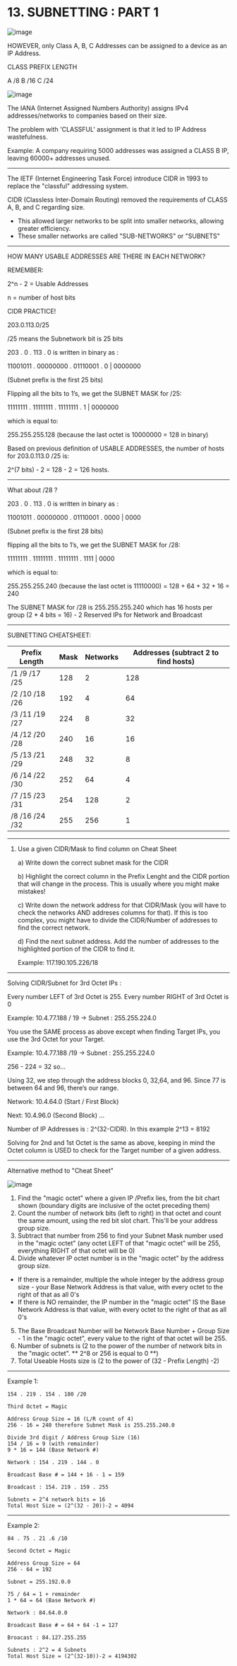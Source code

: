 # 13. SUBNETTING : PART 1

![image](https://github.com/psaumur/CCNA/assets/106411237/a475e909-59b8-4615-a0b9-8a3c1fbdc313)


HOWEVER, only Class A, B, C Addresses can be assigned to a device as an IP Address.

CLASS 		PREFIX LENGTH

A 			/8
B 			/16
C 			/24

![image](https://github.com/psaumur/CCNA/assets/106411237/f0836136-c4a9-475b-b6c2-d1c550b8cfdd)


The IANA (Internet Assigned Numbers Authority) assigns IPv4 addresses/networks to companies based on their size.

The problem with 'CLASSFUL' assignment is that it led to IP Address wastefulness.

Example: A company requiring 5000 addresses was assigned a CLASS B IP, leaving 60000+ addresses unused.

---

The IETF (Internet Engineering Task Force) introduce CIDR in 1993 to replace the "classful" addressing system.

CIDR (Classless Inter-Domain Routing) removed the requirements of CLASS A, B, and C regarding size.

- This allowed larger networks to be split into smaller networks, allowing greater efficiency.
- These smaller networks are called "SUB-NETWORKS" or "SUBNETS"

---

HOW MANY USABLE ADDRESSES ARE THERE IN EACH NETWORK?

REMEMBER:

2^n - 2 = Usable Addresses

n = number of host bits

CIDR PRACTICE!

203.0.113.0/25

/25 means the Subnetwork bit is 25 bits

203 . 0 . 113 . 0 is written in binary as :

11001011 . 00000000 . 01110001 . 0 | 0000000

(Subnet prefix is the first 25 bits)

Flipping all the bits to 1’s, we get the SUBNET MASK for /25:

11111111 . 11111111 . 11111111 . 1 | 0000000

which is equal to:

255.255.255.128 (because the last octet is 10000000 = 128 in binary)

Based on previous definition of USABLE ADDRESSES, the number of hosts for
203.0.113.0 /25 is:

2^(7 bits) - 2 = 128 - 2 = 126 hosts.

---

What about /28 ?

203 . 0 . 113 . 0 is written in binary as :

11001011 . 00000000 . 01110001 . 0000 | 0000

(Subnet prefix is the first 28 bits)

flipping all the bits to 1’s, we get the SUBNET MASK for /28:

11111111 . 11111111 . 11111111 . 1111 | 0000

which is equal to:

255.255.255.240 (because the last octet is 11110000) = 128 + 64 + 32 + 16 = 240

The SUBNET MASK for /28 is 255.255.255.240
which has 16 hosts per group (2 * 4 bits = 16) - 2 Reserved IPs for Network and Broadcast 

---

SUBNETTING CHEATSHEET:

| Prefix Length | Mask | Networks | Addresses (subtract 2 to find hosts) |
| ---------- | ---------- | ---------- | ---------- |
| /1    /9    /17    /25 | 128 | 2 | 128 |
| /2    /10    /18    /26 | 192 | 4 | 64 |
| /3    /11    /19    /27 | 224 | 8 | 32 |
| /4    /12    /20    /28 | 240 | 16 | 16 |
| /5    /13    /21    /29 | 248 | 32 | 8 |
| /6    /14    /22    /30 | 252 | 64 | 4 |
| /7    /15    /23    /31 | 254 | 128 | 2 |
| /8    /16    /24    /32 | 255 | 256 | 1 |

---

1. Use a given CIDR/Mask to find column on Cheat Sheet
    
    a) Write down the correct subnet mask for the CIDR
    
    b) Highlight the correct column in the Prefix Lenght and the CIDR portion that will change in the process. This is usually where you might make mistakes!
    
    c) Write down the network address for that CIDR/Mask (you will have to check the networks AND addreses columns for that). If this is too complex, you might have to divide the CIDR/Number of addresses to find the correct network. 
    
    d) Find the next subnet address. Add the number of addresses to the highlighted portion of the CIDR to find it. 
    
    Example: 117.190.105.226/18

---

Solving CIDR/Subnet for 3rd Octet IPs :

Every number LEFT of 3rd Octet is 255. Every number RIGHT of 3rd Octet is 0

Example: 10.4.77.188 / 19 → Subnet : 255.255.224.0

You use the SAME process as above except when finding Target IPs, you use the 3rd Octet for your Target.

Example: 10.4.77.188 /19 → Subnet : 255.255.224.0

256 - 224 = 32 so…

Using 32, we step through the address blocks 0, 32,64, and 96.
Since 77 is between 64 and 96, there’s our range.

Network: 10.4.64.0 (Start / First Block)

Next: 10.4.96.0 (Second Block)
…

Number of IP Addresses is : 2^(32-CIDR). In this example 2^13 = 8192

Solving for 2nd and 1st Octet is the same as above, keeping in mind the Octet column is USED to check for the Target number of a given address.

---
Alternative method to "Cheat Sheet"

![image](https://github.com/user-attachments/assets/d1e103b8-142a-44cc-8ab4-f5337268c9de)

1. Find the "magic octet" where a given IP /Prefix lies, from the bit chart shown (boundary digits are inclusive of the octet preceding them)
2. Count the number of network bits (left to right) in that octet and count the same amount, using the red bit slot chart. This'll be your address group size.
3. Subtract that number from 256 to find your Subnet Mask number used in the "magic octet" (any octet LEFT of that "magic octet" will be 255, everything RIGHT of that octet will be 0)
4. Divide whatever IP octet number is in the "magic octet" by the address group size.
  - If there is a remainder, multiple the whole integer by the address group size - your Base Network Address is that value, with every octet to the right of that as all 0's
  - If there is NO remainder, the IP number in the "magic octet" IS the Base Network Address is that value, with every octet to the right of that as all 0's
5. The Base Broadcast Number will be Network Base Number + Group Size - 1 in the "magic octet", every value to the right of that octet will be 255.
6. Number of subnets is (2 to the power of the number of network bits in the "magic octet". ** 2^8 or 256 is equal to 0 **)
7. Total Useable Hosts size is (2 to the power of (32 - Prefix Length) -2)
---
Example 1:
```
154 . 219 . 154 . 180 /20

Third Octet = Magic

Address Group Size = 16 (L/R count of 4)
256 - 16 = 240 therefore Subnet Mask is 255.255.240.0

Divide 3rd digit / Address Group Size (16)
154 / 16 = 9 (with remainder)
9 * 16 = 144 (Base Network #)

Network : 154 . 219 . 144 . 0

Broadcast Base # = 144 + 16 - 1 = 159

Broadcast : 154. 219 . 159 . 255

Subnets = 2^4 network bits = 16
Total Host Size = (2^(32 - 20))-2 = 4094
```
---
Example 2:
```
84 . 75 . 21 .6 /10

Second Octet = Magic

Address Group Size = 64
256 - 64 = 192

Subnet = 255.192.0.0

75 / 64 = 1 + remainder
1 * 64 = 64 (Base Network #)

Network : 84.64.0.0

Broadcast Base # = 64 + 64 -1 = 127

Broacast : 84.127.255.255

Subnets : 2^2 = 4 Subnets
Total Host Size = (2^(32-10))-2 = 4194302
```
